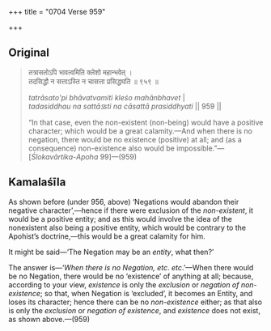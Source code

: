 +++
title = "0704 Verse 959"

+++
## Original 
>
> तत्रासतोऽपि भावत्वमिति क्लेशो महान्भवेत् ।  
> तदसिद्धौ न सत्ताऽस्ति न चासत्ता प्रसिद्ध्यति ॥ ९५९ ॥ 
>
> *tatrāsato'pi bhāvatvamiti kleśo mahānbhavet* \|  
> *tadasiddhau na sattāऽsti na cāsattā prasiddhyati* \|\| 959 \|\| 
>
> “In that case, even the non-existent (non-being) would have a positive character; which would be a great calamity.—And when there is no negation, there would be no existence (positive) at all; and (as a consequence) non-existence also would be impossible.”—[*Ślokavārtika*-*Apoha* 99]—(959)



## Kamalaśīla

As shown before (under 956, above) ‘Negations would abandon their negative character’,—hence if there were exclusion of the *non-existent*, it would be a positive entity; and as this would involve the idea of the nonexistent also being a positive entity, which would be contrary to the Apohist’s doctrine,—this would be a great calamity for him.

It might be said—‘The Negation may be an *entity*, what then?’

The answer is—‘*When there is no Negation, etc*. *etc*.’—When there would be no Negation, there would be no ‘existence’ of anything at all; because, according to your view, *existence* is only the *exclusion* or *negation of non-existence*; so that, when Negation is ‘excluded’, it becomes an Entity, and loses its character; hence there can be no *non-existence* either; as that also is only the *exclusion* or *negation of existence*, and *existence* does not exist, as shown above.—(959)


